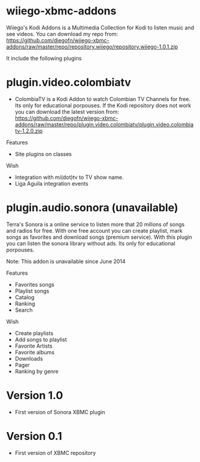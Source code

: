 wiiego-xbmc-addons
==================

Wiiego's Kodi Addons is a Multimedia Collection for Kodi to listen music and see videos.
You can download my repo from: https://github.com/diegofn/wiiego-xbmc-addons/raw/master/repo/repository.wiiego/repository.wiiego-1.0.1.zip 

It include the following plugins

plugin.video.colombiatv
=======================

- ColombiaTV is a Kodi Addon to watch Colombian TV Channels for free. Its only for educational porpouses. If the Kodi repository does not work you can download the latest version from: https://github.com/diegofn/wiiego-xbmc-addons/raw/master/repo/plugin.video.colombiatv/plugin.video.colombiatv-1.2.0.zip 

Features
- Site plugins on classes

Wish
- Integration with mi(dot)tv to TV show name.
- Liga Aguila integration events

plugin.audio.sonora (unavailable)
=================================

Terra's Sonora is a online service to listen more that 20 millons of songs and radios for free. With one free account you can create playlist, mark songs as favorites and download songs (premium service). With this plugin you can listen the sonora library without ads. Its only for educational porpouses.

Note: This addon is unavailable since June 2014

Features
- Favorites songs
- Playlist songs
- Catalog 
- Ranking
- Search 

Wish
- Create playlists
- Add songs to playlist
- Favorite Artists
- Favorite albums
- Downloads
- Pager
- Ranking by genre

Version 1.0
===========

- First version of Sonora XBMC plugin

Version 0.1
===========

- First version of XBMC repository


